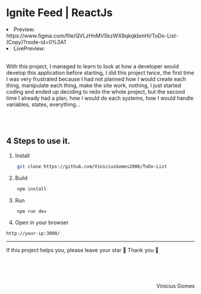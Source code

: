 # Ignite Feed | ReactJs

<li>Preview: https://www.figma.com/file/QVLzHnMV5kzWX8qkqkbmHi/ToDo-List-(Copy)?node-id=0%3A1
<li>LivePreview:

<br>
<br>

<p>
    With this project, I managed to learn to look at how a developer would develop this application before starting, I did this project twice, the first time I was very frustrated because I had not planned how I would create each thing, manipulate each thing, make the site work, nothing, I just started coding and ended up deciding to redo the whole project, but the second time I already had a plan, how I would do each systems, how I would handle variables, states, everything...
</p>

<br><br>

## 4 Steps to use it.

1. Install

```sh
    git clone https://github.com/ViniciusGomes2006/ToDo-List
```

2. Build

```sh
    npm install
```

3. Run
```
    npm run dev
```

4. Open in your browser
```
http://your-ip:3000/
```

---
If this project helps you, please leave your star 🌟 Thank you 💛

<br>
<br>
<br>

<p style="display: flex; justify-content: flex-end;">Vinicius Gomes</p>